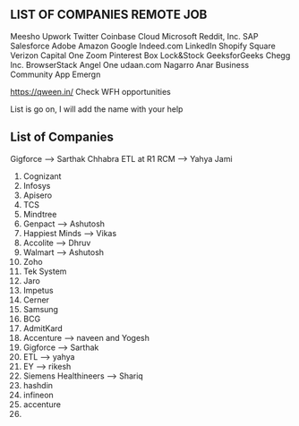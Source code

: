## LIST OF COMPANIES REMOTE JOB

Meesho
Upwork
Twitter
Coinbase Cloud
Microsoft
Reddit, Inc.
SAP
Salesforce
Adobe
Amazon
Google
Indeed.com
LinkedIn
Shopify
Square
Verizon
Capital One
Zoom
Pinterest
Box
Lock&Stock
GeeksforGeeks
Chegg Inc.
BrowserStack
Angel One
udaan.com
Nagarro
Anar Business Community App
Emergn

https://qween.in/ Check WFH opportunities

List is go on, I will add the name with your help


## List of Companies 
Gigforce --> Sarthak Chhabra
ETL at R1 RCM --> Yahya Jami


1. Cognizant
2. Infosys
3. Apisero
4. TCS 
5. Mindtree
6. Genpact --> Ashutosh
7. Happiest Minds --> Vikas
8. Accolite --> Dhruv
9. Walmart --> Ashutosh
10. Zoho
11. Tek System 
12. Jaro
13. Impetus
14. Cerner 
15. Samsung
16. BCG
17. AdmitKard 
18. Accenture --> naveen and Yogesh
19. Gigforce --> Sarthak
20. ETL --> yahya
21. EY --> rikesh
22. Siemens Healthineers --> Shariq
23. hashdin
24. infineon
25. accenture
26. 

